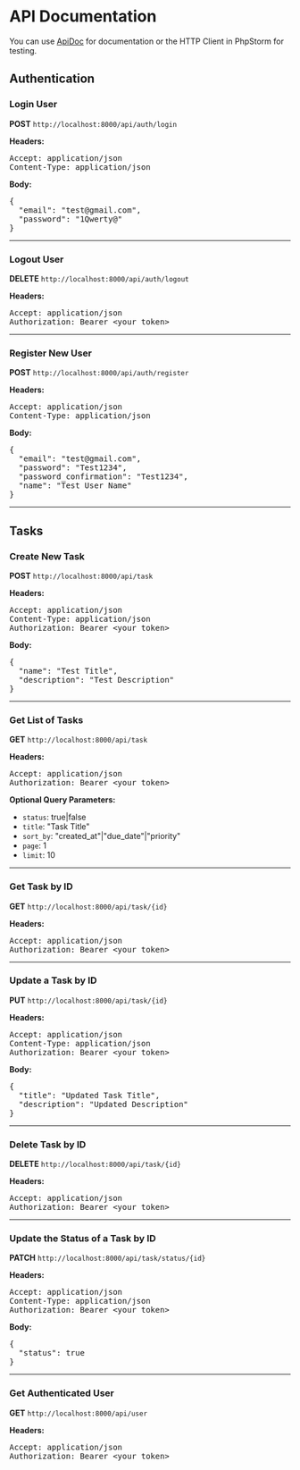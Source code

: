 

<h1>API Documentation</h1>

<p>You can use <a href="http://localhost:8000/apidoc/index.html">ApiDoc</a> for documentation or the HTTP Client in PhpStorm for testing.</p>

<h2>Authentication</h2>

<h3>Login User</h3>
<p><strong>POST</strong> <code>http://localhost:8000/api/auth/login</code></p>
<p><strong>Headers:</strong></p>
<pre>
Accept: application/json
Content-Type: application/json
</pre>
<p><strong>Body:</strong></p>
<pre>
{
  "email": "test@gmail.com",
  "password": "1Qwerty@"
}
</pre>

<hr>

<h3>Logout User</h3>
<p><strong>DELETE</strong> <code>http://localhost:8000/api/auth/logout</code></p>
<p><strong>Headers:</strong></p>
<pre>
Accept: application/json
Authorization: Bearer &lt;your token&gt;
</pre>

<hr>

<h3>Register New User</h3>
<p><strong>POST</strong> <code>http://localhost:8000/api/auth/register</code></p>
<p><strong>Headers:</strong></p>
<pre>
Accept: application/json
Content-Type: application/json
</pre>
<p><strong>Body:</strong></p>
<pre>
{
  "email": "test@gmail.com",
  "password": "Test1234",
  "password_confirmation": "Test1234",
  "name": "Test User Name"
}
</pre>

<hr>

<h2>Tasks</h2>

<h3>Create New Task</h3>
<p><strong>POST</strong> <code>http://localhost:8000/api/task</code></p>
<p><strong>Headers:</strong></p>
<pre>
Accept: application/json
Content-Type: application/json
Authorization: Bearer &lt;your token&gt;
</pre>
<p><strong>Body:</strong></p>
<pre>
{
  "name": "Test Title",
  "description": "Test Description"
}
</pre>

<hr>

<h3>Get List of Tasks</h3>
<p><strong>GET</strong> <code>http://localhost:8000/api/task</code></p>
<p><strong>Headers:</strong></p>
<pre>
Accept: application/json
Authorization: Bearer &lt;your token&gt;
</pre>
<p><strong>Optional Query Parameters:</strong></p>
<ul>
    <li><code>status</code>: true|false</li>
    <li><code>title</code>: "Task Title"</li>
    <li><code>sort_by</code>: "created_at"|"due_date"|"priority"</li>
    <li><code>page</code>: 1</li>
    <li><code>limit</code>: 10</li>
</ul>

<hr>

<h3>Get Task by ID</h3>
<p><strong>GET</strong> <code>http://localhost:8000/api/task/{id}</code></p>
<p><strong>Headers:</strong></p>
<pre>
Accept: application/json
Authorization: Bearer &lt;your token&gt;
</pre>

<hr>

<h3>Update a Task by ID</h3>
<p><strong>PUT</strong> <code>http://localhost:8000/api/task/{id}</code></p>
<p><strong>Headers:</strong></p>
<pre>
Accept: application/json
Content-Type: application/json
Authorization: Bearer &lt;your token&gt;
</pre>
<p><strong>Body:</strong></p>
<pre>
{
  "title": "Updated Task Title",
  "description": "Updated Description"
}
</pre>

<hr>

<h3>Delete Task by ID</h3>
<p><strong>DELETE</strong> <code>http://localhost:8000/api/task/{id}</code></p>
<p><strong>Headers:</strong></p>
<pre>
Accept: application/json
Authorization: Bearer &lt;your token&gt;
</pre>

<hr>

<h3>Update the Status of a Task by ID</h3>
<p><strong>PATCH</strong> <code>http://localhost:8000/api/task/status/{id}</code></p>
<p><strong>Headers:</strong></p>
<pre>
Accept: application/json
Content-Type: application/json
Authorization: Bearer &lt;your token&gt;
</pre>
<p><strong>Body:</strong></p>
<pre>
{
  "status": true
}
</pre>

<hr>

<h3>Get Authenticated User</h3>
<p><strong>GET</strong> <code>http://localhost:8000/api/user</code></p>
<p><strong>Headers:</strong></p>
<pre>
Accept: application/json
Authorization: Bearer &lt;your token&gt;
</pre>
